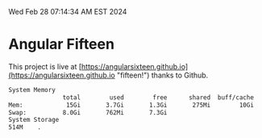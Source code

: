 Wed Feb 28 07:14:34 AM EST 2024

# Angular Fifteen


This project is live at [https://angularsixteen.github.io](https://angularsixteen.github.io "fifteen!") thanks to Github.

```bash
System Memory
               total        used        free      shared  buff/cache   available
Mem:            15Gi       3.7Gi       1.3Gi       275Mi        10Gi        11Gi
Swap:          8.0Gi       762Mi       7.3Gi
System Storage
514M	.
```
